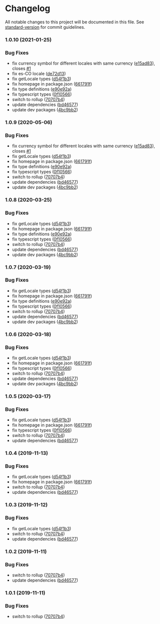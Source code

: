 # Changelog

All notable changes to this project will be documented in this file. See [standard-version](https://github.com/conventional-changelog/standard-version) for commit guidelines.

### 1.0.10 (2021-01-25)


### Bug Fixes

* fix currency symbol for different locales with same currency ([e15ad83](https://github.com/ozum/intl-data/commit/e15ad83b7b55ba9bc442d623ae741a168a526217)), closes [#1](https://github.com/ozum/intl-data/issues/1)
* fix es-CO locale ([de72d13](https://github.com/ozum/intl-data/commit/de72d131073171abf4472a2cd68e5bdb7a62f153))
* fix getLocale types ([d54f1b3](https://github.com/ozum/intl-data/commit/d54f1b319d5469010afd7018450566c7037f759a))
* fix homepage in package.json ([661791f](https://github.com/ozum/intl-data/commit/661791f66d3d3f0c57be85b8ce2f21591bb4e7a5))
* fix type definitions ([e90e92a](https://github.com/ozum/intl-data/commit/e90e92a6d8d60a3ba244e414592d1f4103959554))
* fix typescript types ([0f10566](https://github.com/ozum/intl-data/commit/0f105667569aa6bfda714a2da9d4b5ae6f93bb17))
* switch to rollup ([70707b4](https://github.com/ozum/intl-data/commit/70707b4f72f07e3dc90c809c26483cdb56b92764))
* update dependencies ([bd46577](https://github.com/ozum/intl-data/commit/bd46577c7b5af0df000229b524d226397c42f8ee))
* update dev packages ([4bc9bb2](https://github.com/ozum/intl-data/commit/4bc9bb28a35e689619fedfc95b43809786f4aa4c))

### 1.0.9 (2020-05-06)


### Bug Fixes

* fix currency symbol for different locales with same currency ([e15ad83](https://github.com/ozum/intl-data/commit/e15ad83b7b55ba9bc442d623ae741a168a526217)), closes [#1](https://github.com/ozum/intl-data/issues/1)
* fix getLocale types ([d54f1b3](https://github.com/ozum/intl-data/commit/d54f1b319d5469010afd7018450566c7037f759a))
* fix homepage in package.json ([661791f](https://github.com/ozum/intl-data/commit/661791f66d3d3f0c57be85b8ce2f21591bb4e7a5))
* fix type definitions ([e90e92a](https://github.com/ozum/intl-data/commit/e90e92a6d8d60a3ba244e414592d1f4103959554))
* fix typescript types ([0f10566](https://github.com/ozum/intl-data/commit/0f105667569aa6bfda714a2da9d4b5ae6f93bb17))
* switch to rollup ([70707b4](https://github.com/ozum/intl-data/commit/70707b4f72f07e3dc90c809c26483cdb56b92764))
* update dependencies ([bd46577](https://github.com/ozum/intl-data/commit/bd46577c7b5af0df000229b524d226397c42f8ee))
* update dev packages ([4bc9bb2](https://github.com/ozum/intl-data/commit/4bc9bb28a35e689619fedfc95b43809786f4aa4c))

### 1.0.8 (2020-03-25)


### Bug Fixes

* fix getLocale types ([d54f1b3](https://github.com/ozum/intl-data/commit/d54f1b319d5469010afd7018450566c7037f759a))
* fix homepage in package.json ([661791f](https://github.com/ozum/intl-data/commit/661791f66d3d3f0c57be85b8ce2f21591bb4e7a5))
* fix type definitions ([e90e92a](https://github.com/ozum/intl-data/commit/e90e92a6d8d60a3ba244e414592d1f4103959554))
* fix typescript types ([0f10566](https://github.com/ozum/intl-data/commit/0f105667569aa6bfda714a2da9d4b5ae6f93bb17))
* switch to rollup ([70707b4](https://github.com/ozum/intl-data/commit/70707b4f72f07e3dc90c809c26483cdb56b92764))
* update dependencies ([bd46577](https://github.com/ozum/intl-data/commit/bd46577c7b5af0df000229b524d226397c42f8ee))
* update dev packages ([4bc9bb2](https://github.com/ozum/intl-data/commit/4bc9bb28a35e689619fedfc95b43809786f4aa4c))

### 1.0.7 (2020-03-19)


### Bug Fixes

* fix getLocale types ([d54f1b3](https://github.com/ozum/intl-data/commit/d54f1b319d5469010afd7018450566c7037f759a))
* fix homepage in package.json ([661791f](https://github.com/ozum/intl-data/commit/661791f66d3d3f0c57be85b8ce2f21591bb4e7a5))
* fix type definitions ([e90e92a](https://github.com/ozum/intl-data/commit/e90e92a6d8d60a3ba244e414592d1f4103959554))
* fix typescript types ([0f10566](https://github.com/ozum/intl-data/commit/0f105667569aa6bfda714a2da9d4b5ae6f93bb17))
* switch to rollup ([70707b4](https://github.com/ozum/intl-data/commit/70707b4f72f07e3dc90c809c26483cdb56b92764))
* update dependencies ([bd46577](https://github.com/ozum/intl-data/commit/bd46577c7b5af0df000229b524d226397c42f8ee))
* update dev packages ([4bc9bb2](https://github.com/ozum/intl-data/commit/4bc9bb28a35e689619fedfc95b43809786f4aa4c))

### 1.0.6 (2020-03-18)


### Bug Fixes

* fix getLocale types ([d54f1b3](https://github.com/ozum/intl-data/commit/d54f1b319d5469010afd7018450566c7037f759a))
* fix homepage in package.json ([661791f](https://github.com/ozum/intl-data/commit/661791f66d3d3f0c57be85b8ce2f21591bb4e7a5))
* fix typescript types ([0f10566](https://github.com/ozum/intl-data/commit/0f105667569aa6bfda714a2da9d4b5ae6f93bb17))
* switch to rollup ([70707b4](https://github.com/ozum/intl-data/commit/70707b4f72f07e3dc90c809c26483cdb56b92764))
* update dependencies ([bd46577](https://github.com/ozum/intl-data/commit/bd46577c7b5af0df000229b524d226397c42f8ee))
* update dev packages ([4bc9bb2](https://github.com/ozum/intl-data/commit/4bc9bb28a35e689619fedfc95b43809786f4aa4c))

### 1.0.5 (2020-03-17)


### Bug Fixes

* fix getLocale types ([d54f1b3](https://github.com/ozum/intl-data/commit/d54f1b319d5469010afd7018450566c7037f759a))
* fix homepage in package.json ([661791f](https://github.com/ozum/intl-data/commit/661791f66d3d3f0c57be85b8ce2f21591bb4e7a5))
* fix typescript types ([0f10566](https://github.com/ozum/intl-data/commit/0f105667569aa6bfda714a2da9d4b5ae6f93bb17))
* switch to rollup ([70707b4](https://github.com/ozum/intl-data/commit/70707b4f72f07e3dc90c809c26483cdb56b92764))
* update dependencies ([bd46577](https://github.com/ozum/intl-data/commit/bd46577c7b5af0df000229b524d226397c42f8ee))

### 1.0.4 (2019-11-13)


### Bug Fixes

* fix getLocale types ([d54f1b3](https://github.com/ozum/intl-data/commit/d54f1b319d5469010afd7018450566c7037f759a))
* fix homepage in package.json ([661791f](https://github.com/ozum/intl-data/commit/661791f66d3d3f0c57be85b8ce2f21591bb4e7a5))
* switch to rollup ([70707b4](https://github.com/ozum/intl-data/commit/70707b4f72f07e3dc90c809c26483cdb56b92764))
* update dependencies ([bd46577](https://github.com/ozum/intl-data/commit/bd46577c7b5af0df000229b524d226397c42f8ee))

### 1.0.3 (2019-11-12)


### Bug Fixes

* fix getLocale types ([d54f1b3](https://github.com/ozum/intl-options/commit/d54f1b319d5469010afd7018450566c7037f759a))
* switch to rollup ([70707b4](https://github.com/ozum/intl-options/commit/70707b4f72f07e3dc90c809c26483cdb56b92764))
* update dependencies ([bd46577](https://github.com/ozum/intl-options/commit/bd46577c7b5af0df000229b524d226397c42f8ee))

### 1.0.2 (2019-11-11)


### Bug Fixes

* switch to rollup ([70707b4](https://github.com/ozum/intl-options/commit/70707b4f72f07e3dc90c809c26483cdb56b92764))
* update dependencies ([bd46577](https://github.com/ozum/intl-options/commit/bd46577c7b5af0df000229b524d226397c42f8ee))

### 1.0.1 (2019-11-11)


### Bug Fixes

* switch to rollup ([70707b4](https://github.com/ozum/intl-options/commit/70707b4f72f07e3dc90c809c26483cdb56b92764))
